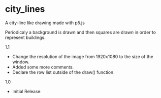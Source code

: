 # city_lines
A city-line like drawing made with p5.js

Periodicaly a background is drawn and then squares are drawn in order to represent buildings.


1.1
- Change the resolution of the image from 1920x1080 to the size of the window.
- Added some more comments.
- Declare the row list outside of the draw() function.

1.0
- Initial Release
